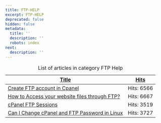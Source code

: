 ```yaml
---
title: FTP-HELP
excerpt: FTP-HELP
deprecated: false
hidden: false
metadata:
  title: ''
  description: ''
  robots: index
next:
  description: ''
---
```

<table class="category table table-striped table-bordered table-hover">
<caption class="hide">List of articles in category FTP Help</caption>
<thead>
<tr>
<th scope="col" id="categorylist_header_title">
<a href="#" onclick="if (!window.__cfRLUnblockHandlers) return false; Joomla.tableOrdering('a.title','asc','', document.getElementById('adminForm'));return false;" class="hasPopover" title="Title" data-content="Select to sort by this column" data-placement="top" data-cf-modified-a6fac679527d82f739be28c4->Title</a> </th>
<th scope="col" id="categorylist_header_hits">
<a href="#" onclick="if (!window.__cfRLUnblockHandlers) return false; Joomla.tableOrdering('a.hits','asc','');return false;" class="hasPopover" title="Hits" data-content="Select to sort by this column" data-placement="top" data-cf-modified-a6fac679527d82f739be28c4->Hits</a> </th>
</tr>
</thead>
<tbody>
<tr class="cat-list-row0">
<td headers="categorylist_header_title" class="list-title">
<a href="/docs/create-ftp-account-in-cpanel">
Create FTP account in Cpanel </a>
</td>
<td headers="categorylist_header_hits" class="list-hits">
<span class="badge badge-info">
Hits: 6566 </span>
</td>
</tr>
<tr class="cat-list-row1">
<td headers="categorylist_header_title" class="list-title">
<a href="/docs/how-to-access-your-website-files-through-ftp">
How to Access your website files through FTP? </a>
</td>
<td headers="categorylist_header_hits" class="list-hits">
<span class="badge badge-info">
Hits: 6667 </span>
</td>
</tr>
<tr class="cat-list-row0">
<td headers="categorylist_header_title" class="list-title">
<a href="/docs/cpanel-ftp-sessions">
cPanel FTP Sessions </a>
</td>
<td headers="categorylist_header_hits" class="list-hits">
<span class="badge badge-info">
Hits: 3519 </span>
</td>
</tr>
<tr class="cat-list-row1">
<td headers="categorylist_header_title" class="list-title">
<a href="/docs/can-i-change-cpanel-and-ftp-password-in-linux">
Can I Change cPanel and FTP Password in Linux </a>
</td>
<td headers="categorylist_header_hits" class="list-hits">
<span class="badge badge-info">
Hits: 3727 </span>
</td>
</tr>
</tbody>
</table>